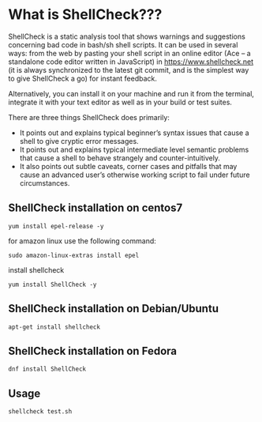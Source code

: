# What is ShellCheck???

ShellCheck is a static analysis tool that shows warnings and suggestions concerning bad code in bash/sh shell scripts. It can be used in several ways: from the web by pasting your shell script in an online editor (Ace – a standalone code editor written in JavaScript) in https://www.shellcheck.net (it is always synchronized to the latest git commit, and is the simplest way to give ShellCheck a go) for instant feedback.

Alternatively, you can install it on your machine and run it from the terminal, integrate it with your text editor as well as in your build or test suites.

There are three things ShellCheck does primarily:

* It points out and explains typical beginner’s syntax issues that cause a shell to give cryptic error messages.
* It points out and explains typical intermediate level semantic problems that cause a shell to behave strangely and counter-intuitively.
* It also points out subtle caveats, corner cases and pitfalls that may cause an advanced user’s otherwise working script to fail under future circumstances.


## ShellCheck installation on centos7

```
yum install epel-release -y
```

for amazon linux use the following command:

```
sudo amazon-linux-extras install epel
```

install shellcheck

```
yum install ShellCheck -y
```

## ShellCheck installation on Debian/Ubuntu

```
apt-get install shellcheck
```

## ShellCheck installation on Fedora

```
dnf install ShellCheck
```


## Usage

```
shellcheck test.sh
```